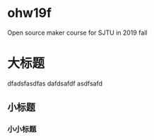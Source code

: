 # ohw19f
Open source maker course for SJTU in 2019 fall

# 大标题

dfadsfasdfas
dafdsafdf
asdfsafd


## 小标题

### 小小标题
